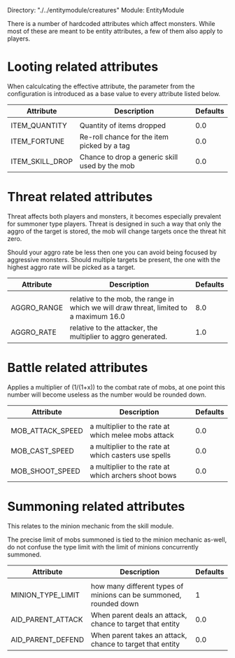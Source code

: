 Directory: "./../entitymodule/creatures"
Module: EntityModule

There is a number of hardcoded attributes which affect monsters. While most of these are meant to be entity attributes, a few of them also apply to players.

# Looting related attributes

When calculcating the effective attribute, the parameter from the configuration is introduced as a base value to every attribute listed below.

| Attribute | Description | Defaults |
|-|-|-|
| | | |
| ITEM_QUANTITY | Quantity of items dropped | 0.0 |
| ITEM_FORTUNE | Re-roll chance for the item picked by a tag | 0.0 |
| ITEM_SKILL_DROP | Chance to drop a generic skill used by the mob | 0.0 |

# Threat related attributes

Threat affects both players and monsters, it becomes especially prevalent for summoner type players. Threat is designed in such a way that only the aggro of the target is stored, the mob will change targets once the threat hit zero.

Should your aggro rate be less then one you can avoid being focused by aggressive monsters. Should multiple targets be present, the one with the highest aggro rate will be picked as a target.

| Attribute | Description | Defaults |
|-|-|-|
| | | |
| AGGRO_RANGE | relative to the mob, the range in which we will draw threat, limited to a maximum 16.0 | 8.0 |
| AGGRO_RATE | relative to the attacker, the multiplier to aggro generated. | 1.0 |

# Battle related attributes

Applies a multiplier of (1/(1+x)) to the combat rate of mobs, at one point this number will become useless as the number would be rounded down.

| Attribute | Description | Defaults |
|-|-|-|
| | | |
| MOB_ATTACK_SPEED | a multiplier to the rate at which melee mobs attack | 0.0 |
| MOB_CAST_SPEED | a multiplier to the rate at which casters use spells | 0.0 |
| MOB_SHOOT_SPEED | a multiplier to the rate at which archers shoot bows | 0.0 |

# Summoning related attributes

This relates to the minion mechanic from the skill module.

The precise limit of mobs summoned is tied to the minion mechanic as-well, do not confuse the type limit with the limit of minions concurrently summoned.

| Attribute | Description | Defaults |
|-|-|-|
| | | |
| MINION_TYPE_LIMIT | how many different types of minions can be summoned, rounded down | 1 |
| AID_PARENT_ATTACK | When parent deals an attack, chance to target that entity | 0.0 |
| AID_PARENT_DEFEND | When parent takes an attack, chance to target that entity | 0.0 |